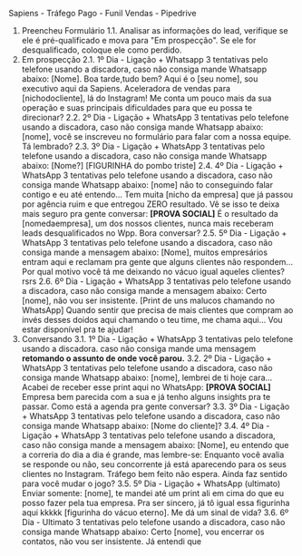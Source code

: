Sapiens - Tráfego Pago - Funil Vendas - Pipedrive
1. Preencheu Formulário
1.1. Analisar as informações do lead, verifique se ele é pré-qualificado e mova para "Em prospecção".
Se ele for desqualificado, coloque ele como perdido.
2. Em prospecção
2.1. 1º Dia - Ligação + Whatsapp 3 tentativas pelo telefone usando a discadora, caso não consiga
mande Whatsapp abaixo: [Nome]. Boa tarde,tudo bem? Aqui é o [seu nome], sou executivo aqui da
Sapiens. Aceleradora de vendas para [nichodocliente], lá do Instagram! Me conta um pouco mais da
sua operação e suas principais dificuldades para que eu possa te direcionar?
2.2. 2º Dia - Ligação + WhatsApp 3 tentativas pelo telefone usando a discadora, caso não consiga
mande Whatsapp abaixo: [nome], você se inscreveu no formulário para falar com a nossa equipe. Tá
lembrado?
2.3. 3º Dia - Ligação + WhatsApp 3 tentativas pelo telefone usando a discadora, caso não consiga
mande Whatsapp abaixo: [Nome?] [FIGURINHA do pombo triste]
2.4. 4º Dia - Ligação + WhatsApp 3 tentativas pelo telefone usando a discadora, caso não consiga
mande Whatsapp abaixo: [nome] não to conseguindo falar contigo e eu até entendo... Tem muita
[nicho da empresa] que já passou por agência ruim e que entregou ZERO resultado. Vê se isso te
deixa mais seguro pra gente conversar: **[PROVA SOCIAL]** É o resultado da [nomedaempresa], um
dos nossos clientes, nunca mais receberam leads desqualificados no Wpp. Bora conversar?
2.5. 5º Dia - Ligação + WhatsApp 3 tentativas pelo telefone usando a discadora, caso não consiga
mande a mensagem abaixo: [Nome], muitos empresários entram aqui e reclamam pra gente que
alguns clientes não respondem... Por qual motivo você tá me deixando no vácuo igual aqueles
clientes? rsrs
2.6. 6º Dia - Ligação + WhatsApp 3 tentativas pelo telefone usando a discadora, caso não consiga
mande a mensagem abaixo: Certo [nome], não vou ser insistente. [Print de uns malucos chamando
no WhatsApp] Quando sentir que precisa de mais clientes que compram ao invés desses doidos aqui
chamando o teu time, me chama aqui... Vou estar disponível pra te ajudar!
3. Conversando
3.1. 1º Dia - Ligação + WhatsApp 3 tentativas pelo telefone usando a discadora. caso não consiga
mande uma mensagem **retomando o assunto de onde você parou.**
3.2. 2º Dia - Ligação + WhatsApp 3 tentativas pelo telefone usando a discadora, caso não consiga
mande Whatsapp abaixo: [nome], lembrei de ti hoje cara... Acabei de receber esse print aqui no
WhatsApp: **[PROVA SOCIAL]** Empresa bem parecida com a sua e já tenho alguns insights pra te
passar. Como está a agenda pra gente conversar?
3.3. 3º Dia - Ligação + WhatsApp 3 tentativas pelo telefone usando a discadora, caso não consiga
mande Whatsapp abaixo: [Nome do cliente]?
3.4. 4º Dia - Ligação + WhatsApp 3 tentativas pelo telefone usando a discadora, caso não consiga
mande a mensagem abaixo: [Nome], eu entendo que a correria do dia a dia é grande, mas lembre-se:
Enquanto você avalia se responde ou não, seu concorrente já está aparecendo para os seus clientes
no Instagram. Tráfego bem feito não espera. Ainda faz sentido para você mudar o jogo?
3.5. 5º Dia - Ligação + WhatsApp (ultimato) Enviar somente: [nome], te mandei até um print ali em
cima do que eu posso fazer pela tua empresa. Pra ser sincero, já tô igual essa figurinha aqui kkkkk
[figurinha do vácuo eterno]. Me dá um sinal de vida?
3.6. 6º Dia - Ultimato 3 tentativas pelo telefone usando a discadora, caso não consiga mande
Whatsapp abaixo: Certo [nome], vou encerrar os contatos, não vou ser insistente. Já entendi que